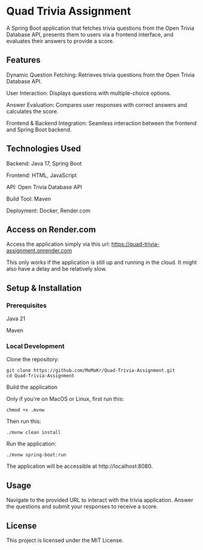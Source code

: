 # Quad Trivia Assignment

A Spring Boot application that fetches trivia questions from the Open Trivia Database API, presents them to users via a frontend interface, and evaluates their answers to provide a score.

## Features

Dynamic Question Fetching: Retrieves trivia questions from the Open Trivia Database API.

User Interaction: Displays questions with multiple-choice options.

Answer Evaluation: Compares user responses with correct answers and calculates the score.

Frontend & Backend Integration: Seamless interaction between the frontend and Spring Boot backend.

## Technologies Used

Backend: Java 17, Spring Boot

Frontend: HTML, JavaScript

API: Open Trivia Database API

Build Tool: Maven

Deployment: Docker, Render.com

## Access on Render.com

Access the application simply via this url: https://quad-trivia-assignment.onrender.com

This only works if the application is still up and running in the cloud. It might also have a delay and be relatively slow.

## Setup & Installation
### Prerequisites
Java 21

Maven

### Local Development

Clone the repository:
~~~
git clone https://github.com/MeMaKr/Quad-Trivia-Assignment.git
cd Quad-Trivia-Assignment
~~~

Build the application

Only if you're on MacOS or Linux, first run this:
~~~
chmod +x .mvnw 
~~~
Then run this:
~~~
./mvnw clean install 
~~~

Run the application:
~~~
./mvnw spring-boot:run
~~~

The application will be accessible at http://localhost:8080.

## Usage

Navigate to the provided URL to interact with the trivia application. Answer the questions and submit your responses to receive a score.

## License

This project is licensed under the MIT License.
